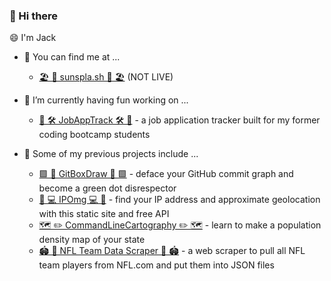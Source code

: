 ### 👋 Hi there

😄 I'm Jack

<!--
**sunspla-sh/sunspla-sh** is a ✨ _special_ ✨ repository because its `README.md` (this file) appears on your GitHub profile.

Here are some ideas to get you started:

- 🔭 I’m currently working on ...
- 🌱 I’m currently learning ...
- 👯 I’m looking to collaborate on ...
- 🤔 I’m looking for help with ...
- 💬 Ask me about ...
- 📫 How to reach me: ...
- 😄 Pronouns: ...
- ⚡ Fun fact: ...
-->

- 🔭 You can find me at ...
  - [🏖️ 🌅 sunspla.sh 🌅 🏖️](https://sunspla.sh) (NOT LIVE)

- 🧪 I’m currently having fun working on ...
  - [🏢 🛠️ JobAppTrack 🛠️ 🏢](https://jobapptrack.com) - a job application tracker built for my former coding bootcamp students

- 🌱 Some of my previous projects include ...
  - [🟩 🎨 GitBoxDraw 🎨 🟩](https://gitboxdraw.com) - deface your GitHub commit graph and become a green dot disrespector
  - [📍 💻 IPOmg 💻 📍](https://ipomg.com) - find your IP address and approximate geolocation with this static site and free API
  - [🗺️ ✏️ CommandLineCartography ✏️ 🗺️](https://github.com/sunspla-sh/command-line-cartography-practice) - learn to make a population density map of your state
  - [🏟️ 🏈 NFL Team Data Scraper 🏈 🏟️](https://github.com/sunspla-sh/nfl-team-data-scraper) - a web scraper to pull all NFL team players from NFL.com and put them into JSON files
